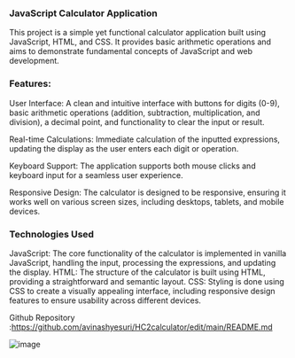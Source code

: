 ###  JavaScript Calculator Application

This project is a simple yet functional calculator application built using JavaScript, HTML, and CSS. It provides basic arithmetic operations and aims to demonstrate fundamental concepts of JavaScript and web development.

### Features:

User Interface: A clean and intuitive interface with buttons for digits (0-9), basic arithmetic operations (addition, subtraction, multiplication, and division), a decimal point, and functionality to clear the input or result.

Real-time Calculations: Immediate calculation of the inputted expressions, updating the display as the user enters each digit or operation.

Keyboard Support: The application supports both mouse clicks and keyboard input for a seamless user experience.

Responsive Design: The calculator is designed to be responsive, ensuring it works well on various screen sizes, including desktops, tablets, and mobile devices.


### Technologies Used

JavaScript: The core functionality of the calculator is implemented in vanilla JavaScript, handling the input, processing the expressions, and updating the display.
HTML: The structure of the calculator is built using HTML, providing a straightforward and semantic layout.
CSS: Styling is done using CSS to create a visually appealing interface, including responsive design features to ensure usability across different devices.

Github Repository :https://github.com/avinashyesuri/HC2calculator/edit/main/README.md

![image](https://github.com/user-attachments/assets/81f2edff-18dd-49fe-ae08-ded59e038016)
